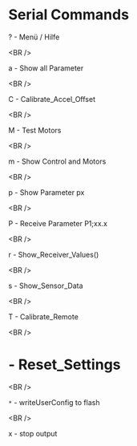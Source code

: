 # Serial Commands #

? - Menü / Hilfe

&lt;BR /&gt;


a - Show all Parameter

&lt;BR /&gt;


C - Calibrate\_Accel\_Offset

&lt;BR /&gt;


M - Test Motors

&lt;BR /&gt;


m - Show Control and Motors

&lt;BR /&gt;


p - Show Parameter px

&lt;BR /&gt;


P - Receive Parameter P1;xx.x

&lt;BR /&gt;


r - Show\_Receiver\_Values()

&lt;BR /&gt;


s - Show\_Sensor\_Data

&lt;BR /&gt;


T - Calibrate\_Remote

&lt;BR /&gt;


# - Reset\_Settings

&lt;BR /&gt;


`*` - writeUserConfig to flash

&lt;BR /&gt;


x - stop output